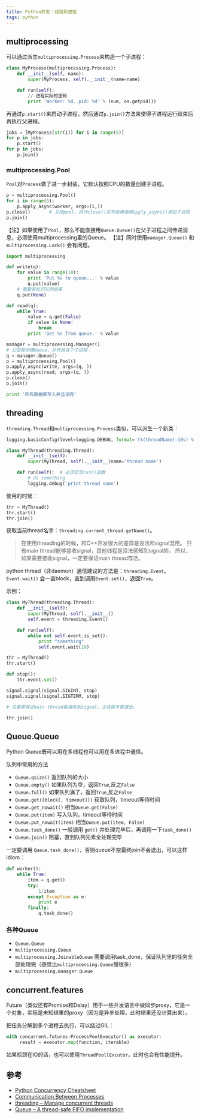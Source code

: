 ```yaml
---
title: Python并发：线程和进程
tags: python
---
```


## multiprocessing

可以通过派生`multiprocessing.Process`来构造一个子进程：

```python
class MyProcess(multiprocessing.Process):
    def __init__(self, name):
        super(MyProcess, self).__init__(name=name)

    def run(self):
        // 进程实际的逻辑
        print 'Worker: %d. pid: %d' % (num, os.getpid())
```

再通过`p.start()`来启动子进程，然后通过`p.join()`方法来使得子进程运行结束后再执行父进程。

```python
jobs = [MyProcess(str(i)) for i in range(5)]
for p in jobs:
    p.start()
for p in jobs:
    p.join()
```

### multiprocessing.Pool

`Pool`对`Process`做了进一步封装，它默认按照CPU的数量创建子进程。

```python
p = multiprocessing.Pool()
for i in range(5):
    p.apply_async(worker, args=(i,))
p.close()       # 关闭pool，执行close()将不能再调用apply_async()添加子进程
p.join()
```

【注】如果使用了`Pool`，那么不能直接用`Queue.Queue()`在父子进程之间传递消息，必须使用multiprocessing里的Queue。
【注】同时使用`mamager.Queue()` 和 `multiprocessing.Lock()` 会有问题。

```python
import multiprocessing

def write(q):
    for value in range(10):
        print 'Put %s to queue...' % value
        q.put(value)
    # 需要有标识队列结束
    q.put(None)

def read(q):
    while True:
        value = q.get(False)
        if value is None:
            break
        print 'Get %s from queue.' % value

manager = multiprocessing.Manager()
# 父进程创建Queue，并传给各个子进程：
q = manager.Queue()
p = multiprocessing.Pool()
p.apply_async(write, args=(q, ))
p.apply_async(read, args=(q, ))
p.close()
p.join()

print '所有数据都写入并且读完'
```

## threading

`threading.Thread`和`multiprocessing.Process`类似，可以派生一个新类：

```python
logging.basicConfig(level=logging.DEBUG, format='(%(threadName)-10s) %(message)s')

class MyThread(threading.Thread):
    def __init__(self):
        super(MyThread, self).__init__(name='thread name')

    def run(self):  # 必须实现run()函数
        # do something
        logging.debug('print thread name')
```

使用的时候：

```python
thr = MyThread()
thr.start()
thr.join()
```

获取当前thread名字：`threading.current_thread.getName()`。

> 在使用threading的时候，和C++开发很大的差异是没法和signal混用。
> 只有main thread能够接收signal，其他线程是没法感知到signal的。
> 所以，如果需要接收signal，一定要保证main thread存活。

python thread（非daemon）通信建议的方法是：`threading.Event`。
`Event.wait()` 会一直block，直到调用`Event.set()`，返回`True`。

示例：

```python
class MyThread(threading.Thread):
    def __init__(self):
        super(MyThread, self).__init__()
        self.event = threading.Event()

    def run(self):
        while not self.event.is_set():
            print "something"
            self.event.wait(10)

thr = MyThread()
thr.start()

def stop():
    thr.event.set()

signal.signal(signal.SIGINT, stop)
signal.signal(signal.SIGTERM, stop)

# 注意需保证main thread能接收到signal，主线程不要退出。

thr.join()
```

## Queue.Queue

Python Queue既可以用在多线程也可以用在多进程中通信。

队列中常用的方法

- `Queue.qsize()` 返回队列的大小
- `Queue.empty()` 如果队列为空，返回`True`,反之`False`
- `Queue.full()` 如果队列满了，返回`True`,反之`False`
- `Queue.get([block[, timeout]])` 获取队列，timeout等待时间
- `Queue.get_nowait()` 相当`Queue.get(False)`
- `Queue.put(item)` 写入队列，timeout等待时间
- `Queue.put_nowait(item)` 相当`Queue.put(item, False)`
- `Queue.task_done()`  一般调用 `get()` 并处理完毕后，再调用一下`task_done()`
- `Queue.join()` 阻塞，直到队列元素全处理完毕

一定要调用 `Queue.task_done()`，否则queue不空最终join不会退出，可以这样idiom：

```python
def worker():
    while True:
        item = q.get()
        try:
            1/item
        except Exception as e:
            print e
        finally:
            q.task_done()
```

### 各种Queue

- `Queue.Queue`
- `multiprocessing.Queue`
- `multiprocessing.JoinableQueue`  需要调用task_done，保证队列里的任务全部处理完（感觉比`multiprocessing.Queue`慢很多）
- `multiprocessing.manager.Queue`

## concurrent.features

Future（类似还有Promise和Delay）用于一些并发语言中做同步proxy，它是一个对象，实际是未知结果的proxy（因为是异步处理，此时结果还没计算出来）。


把任务分解到多个进程去执行，可以绕过GIL：

```python
with concurrent.futures.ProcessPoolExecutor() as executor:
     result = executor.map(function, iterable)
```

如果瓶颈在IO的话，也可以使用`ThreadPoollExcutor`，此时也会有性能提升。


## 参考

- [Python Concurrency Cheatsheet](https://www.pythonsheets.com/notes/python-concurrency.html)
- [Communication Between Processes](https://pymotw.com/2/multiprocessing/communication.html)
- [threading – Manage concurrent threads](https://pymotw.com/2/threading/)
- [Queue – A thread-safe FIFO implementation](https://pymotw.com/2/Queue/)
